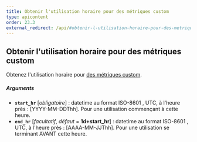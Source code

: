 ```yaml
---
title: Obtenir l'utilisation horaire pour des métriques custom
type: apicontent
order: 23.3
external_redirect: /api/#obtenir-l-utilisation-horaire-pour-des-metriques-custom
---
```


## Obtenir l'utilisation horaire pour des métriques custom

Obtenez l'utilisation horaire pour [des métriques custom][1].

##### Arguments
* **`start_hr`** [*obligatoire*] :
    datetime au format ISO-8601 , UTC, à l'heure près : [YYYY-MM-DDThh]. Pour une utilisation commençant à cette heure.
* **`end_hr`** [*facultatif*, *défaut* = **1d+start_hr**] :
    datetime au format ISO-8601 , UTC, à l'heure près : [AAAA-MM-JJThh]. Pour une utilisation se terminant AVANT cette heure.

[1]: /developers/metrics/custom_metrics/
